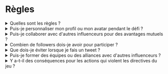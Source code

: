 # Règles



<details>

<summary>Quelles sont les règles ?</summary>

Vous pouvez accéder aux règles via ce lien. Veuillez noter qu'elles sont complétées par les Conditions Générales que chaque participant accepte.

</details>

<details>

<summary>Puis-je personnaliser mon profil ou mon avatar pendant le défi ?</summary>

La personnalisation de votre profil ou de votre avatar sur XBorg.gg ou Twitter pendant le jeu n'affecte pas les données collectées via LunarCrush. Les données sont liées à votre nom d'utilisateur Twitter et non à votre image de profil.

</details>

<details>

<summary>Puis-je collaborer avec d'autres influenceurs pour des avantages mutuels ?</summary>

Absolument, collaborer avec d'autres influenceurs peut considérablement améliorer l'engagement de vos tweets et amplifier la visibilité de notre projet. Tant que ces collaborations respectent les directives, elles sont encouragées.

</details>

<details>

<summary>Combien de followers dois-je avoir pour participer ?</summary>

Le défi est ouvert à tous, mais vos points ne seront comptabilisés que si vous avez au moins 500 followers sur Twitter.

</details>

<details>

<summary>Que dois-je éviter lorsque je fais un tweet ?</summary>

Plusieurs facteurs sont pris en compte pour identifier le spam : mots répétés, hashtags non pertinents et termes interdits tels que "Giveaways", "Airdrops" et "Sweepstakes". Pour plus d'informations, visitez : [https://lunarcrush.com/faq/how-does-lunarcrush-recognize-spam](https://lunarcrush.com/faq/how-does-lunarcrush-recognize-spam)

</details>

<details>

<summary>Puis-je former des équipes ou des alliances avec d'autres influenceurs ?</summary>

Absolument, collaborer avec d'autres influenceurs peut considérablement améliorer l'engagement de vos tweets et amplifier la visibilité de notre projet. Tant que ces collaborations respectent les directives, elles sont encouragées.

</details>

<details>

<summary>Y a-t-il des conséquences pour les actions qui violent les directives du jeu ?</summary>

LunarCrush dispose de systèmes automatisés pour détecter différents types de comportements répréhensibles. Dès leur détection, LunarCrush ne vous reconnaîtra plus comme un influenceur, ce qui entraînera l'arrêt de l'accumulation de points. Si nécessaire, vous pourriez également être disqualifié du concours, perdant ainsi votre éligibilité à réclamer des récompenses.

</details>